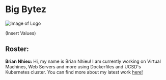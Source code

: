 # Big Bytez

![Image of Logo]( )

(Insert Values)

## Roster:

**Brian Nhieu:**
Hi, my name is Brian Nhieu! I am currently working on Virtual Machines, Web Servers and more using Dockerfiles and UCSD's Kubernetes cluster. You can find more about 
my latest work [here!](https://github.com/nhieubrian)

